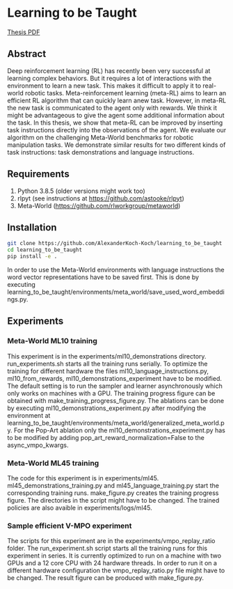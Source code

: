# Learning to be Taught
[Thesis PDF](thesis_final.pdf)

## Abstract
Deep reinforcement learning (RL) has recently been very successful at learning complex behaviors.
But it requires a lot of interactions with the environment to learn a new task.
This makes it difficult to apply it to real-world robotic tasks. Meta-reinforcement learning (meta-RL)
aims to learn an efficient RL algorithm that can quickly learn anew  task. 
However,  in  meta-RL  the  new  task  is  communicated  to  the  agent  only with rewards.
We think it might be advantageous to give the agent some additional information about the task. 
In this thesis, we show that meta-RL can be improved by inserting task instructions directly into the observations
of the agent. We evaluate our algorithm on the challenging Meta-World benchmarks for robotic manipulation tasks.
We demonstrate similar results for two different kinds of task instructions:
task demonstrations and language instructions.

## Requirements
1. Python 3.8.5 (older versions might work too)
2. rlpyt (see instructions at https://github.com/astooke/rlpyt)
3. Meta-World (https://github.com/rlworkgroup/metaworld)

## Installation
```bash
git clone https://github.com/AlexanderKoch-Koch/learning_to_be_taught
cd learning_to_be_taught
pip install -e . 
```
In order to use the Meta-World environments with language instructions the word vector representations have to be saved first.
This is done by executing learning_to_be_taught/environments/meta_world/save_used_word_embeddings.py.

## Experiments

### Meta-World ML10 training
This experiment is in the experiments/ml10_demonstrations directory.
run_experiments.sh starts all the training runs serially. To optimize the training for different hardware the files
ml10_language_instructions.py, ml10_from_rewards, ml10_demonstrations_experiment have to be modified.
The default setting is to run the sampler and learner asynchronously which only works on machines with a GPU.
The training progress figure can be obtained with make_training_progress_figure.py.
The ablations can be done by executing ml10_demonstrations_experiment.py after modifying the environment at
learning_to_be_taught/environments/meta_world/generalized_meta_world.py. For the Pop-Art ablation only the 
ml10_demonstrations_experiment.py has to be modified by adding pop_art_reward_normalization=False to the async_vmpo_kwargs.

### Meta-World ML45 training
The code for this experiment is in experiments/ml45. ml45_demonstrations_training.py and ml45_language_training.py
start the corresponding training runs. make_figure.py creates the training progress figure. The directories in the script might have to be changed. The trained policies are also avaible in experiments/logs/ml45.

### Sample efficient V-MPO experiment
The scripts for this experiment are in the experiments/vmpo_replay_ratio folder.
The run_experiment.sh script starts all the training runs for this experiment in series.
It is currently optimized to run on a machine with two GPUs and a 12 core CPU with 24 hardware threads.
In order to run it on a different hardware configuration the vmpo_replay_ratio.py file
might have to be changed. The result figure can be produced with make_figure.py.
